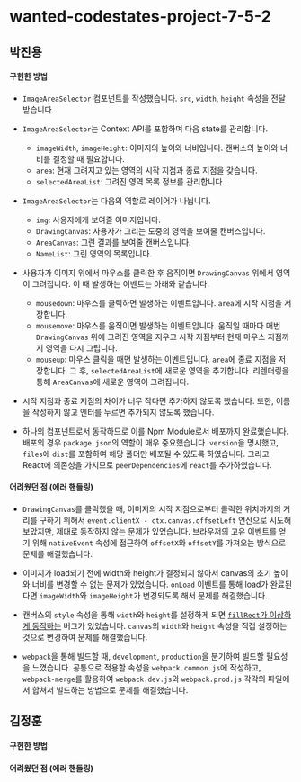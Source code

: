 # wanted-codestates-project-7-5-2

## 박진용

#### 구현한 방법

- `ImageAreaSelector` 컴포넌트를 작성했습니다. `src`, `width`, `height` 속성을 전달 받습니다.

- `ImageAreaSelector`는 Context API를 포함하며 다음 state를 관리합니다.

  - `imageWidth`, `imageHeight`: 이미지의 높이와 너비입니다. 캔버스의 높이와 너비를 결정할 때 필요합니다.
  - `area`: 현재 그려지고 있는 영역의 시작 지점과 종료 지점을 갖습니다.
  - `selectedAreaList`: 그려진 영역 목록 정보를 관리합니다.

- `ImageAreaSelector`는 다음의 역할로 레이어가 나뉩니다.

  - `img`: 사용자에게 보여줄 이미지입니다.
  - `DrawingCanvas`: 사용자가 그리는 도중의 영역을 보여줄 캔버스입니다.
  - `AreaCanvas`: 그린 결과를 보여줄 캔버스입니다.
  - `NameList`: 그린 영역의 목록입니다.

- 사용자가 이미지 위에서 마우스를 클릭한 후 움직이면 `DrawingCanvas` 위에서 영역이 그려집니다. 이 때 발생하는 이벤트는 아래와 같습니다.

  - `mousedown`: 마우스를 클릭하면 발생하는 이벤트입니다. `area`에 시작 지점을 저장합니다.
  - `mousemove`: 마우스를 움직이면 발생하는 이벤트입니다. 움직일 때마다 매번 `DrawingCanvas` 위에 그려진 영역을 지우고 시작 지점부터 현재 마우스 지점까지 영역을 다시 그립니다.
  - `mouseup`: 마우스 클릭을 때면 발생하는 이벤트입니다. `area`에 종료 지점을 저장합니다. 그 후, `selectedAreaList`에 새로운 영역을 추가합니다. 리렌더링을 통해 `AreaCanvas`에 새로운 영역이 그려집니다.

- 시작 지점과 종료 지점의 차이가 너무 작다면 추가하지 않도록 했습니다. 또한, 이름을 작성하지 않고 엔터를 누르면 추가되지 않도록 했습니다.

- 하나의 컴포넌트로서 동작하므로 이를 Npm Module로서 배포까지 완료했습니다. 배포의 경우 `package.json`의 역할이 매우 중요했습니다. `version`을 명시했고, `files`에 `dist`를 포함하여 해당 폴더만 배포될 수 있도록 하였습니다. 그리고 React에 의존성을 가지므로 `peerDependencies`에 `react`를 추가하였습니다.

#### 어려웠던 점 (에러 핸들링)

- `DrawingCanvas`를 클릭했을 때, 이미지의 시작 지점으로부터 클릭한 위치까지의 거리를 구하기 위해서 `event.clientX - ctx.canvas.offsetLeft` 연산으로 시도해보았지만, 제대로 동작하지 않는 문제가 있었습니다. 브라우저의 고유 이벤트를 얻기 위해 `nativeEvent` 속성에 접근하여 `offsetX`와 `offsetY`를 가져오는 방식으로 문제를 해결했습니다.

- 이미지가 load되기 전에 width와 height가 결정되지 않아서 canvas의 초기 높이와 너비를 변경할 수 없는 문제가 있었습니다. `onLoad` 이벤트를 통해 load가 완료된다면 `imageWidth`와 `imageHeight`가 변경되도록 해서 문제를 해결했습니다.

- 캔버스의 `style` 속성을 통해 `width`와 `height`를 설정하게 되면 [`fillRect`가 이상하게 동작하는](https://stackoverflow.com/q/51449692) 버그가 있었습니다. `canvas`의 `width`와 `height` 속성을 직접 설정하는 것으로 변경하여 문제를 해결했습니다.

- `webpack`을 통해 빌드할 때, `development`, `production`을 분기하여 빌드할 필요성을 느꼈습니다. 공통으로 적용할 속성을 `webpack.common.js`에 작성하고, `webpack-merge`를 활용하여 `webpack.dev.js`와 `webpack.prod.js` 각각의 파일에서 합쳐서 빌드하는 방법으로 문제를 해결했습니다.

## 김정훈

#### 구현한 방법

#### 어려웠던 점 (에러 핸들링)